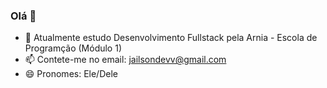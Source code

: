 ### Olá 👋

- 🌱 Atualmente estudo Desenvolvimento Fullstack pela Arnia - Escola de Programção (Módulo 1)
- 📫 Contete-me no email: jailsondevv@gmail.com
- 😄 Pronomes: Ele/Dele

<!--
**jailsoncodes/jailsoncodes** is a ✨ _special_ ✨ repository because its `README.md` (this file) appears on your GitHub profile.

Here are some ideas to get you started:

- 🔭 I’m currently working on ...
- 🌱 I’m currently learning ...
- 👯 I’m looking to collaborate on ...
- 🤔 I’m looking for help with ...
- 💬 Ask me about ...
- 📫 How to reach me: ...
- 😄 Pronouns: ...
- ⚡ Fun fact: ...
-->
